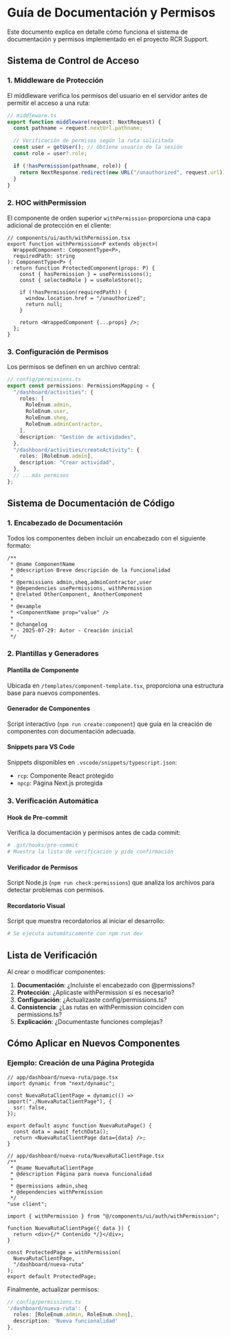 # Guía de Documentación y Permisos

Este documento explica en detalle cómo funciona el sistema de documentación y permisos implementado en el proyecto RCR Support.

## Sistema de Control de Acceso

### 1. Middleware de Protección

El middleware verifica los permisos del usuario en el servidor antes de permitir el acceso a una ruta:

```typescript
// middleware.ts
export function middleware(request: NextRequest) {
  const pathname = request.nextUrl.pathname;

  // Verificación de permisos según la ruta solicitada
  const user = getUser(); // Obtiene usuario de la sesión
  const role = user?.role;

  if (!hasPermission(pathname, role)) {
    return NextResponse.redirect(new URL("/unauthorized", request.url));
  }
}
```

### 2. HOC withPermission

El componente de orden superior `withPermission` proporciona una capa adicional de protección en el cliente:

```tsx
// components/ui/auth/withPermission.tsx
export function withPermission<P extends object>(
  WrappedComponent: ComponentType<P>,
  requiredPath: string
): ComponentType<P> {
  return function ProtectedComponent(props: P) {
    const { hasPermission } = usePermissions();
    const { selectedRole } = useRoleStore();

    if (!hasPermission(requiredPath)) {
      window.location.href = "/unauthorized";
      return null;
    }

    return <WrappedComponent {...props} />;
  };
}
```

### 3. Configuración de Permisos

Los permisos se definen en un archivo central:

```typescript
// config/permissions.ts
export const permissions: PermissionsMapping = {
  "/dashboard/activities": {
    roles: [
      RoleEnum.admin,
      RoleEnum.user,
      RoleEnum.sheq,
      RoleEnum.adminContractor,
    ],
    description: "Gestión de actividades",
  },
  "/dashboard/activities/createActivity": {
    roles: [RoleEnum.admin],
    description: "Crear actividad",
  },
  // ...más permisos
};
```

## Sistema de Documentación de Código

### 1. Encabezado de Documentación

Todos los componentes deben incluir un encabezado con el siguiente formato:

```tsx
/**
 * @name ComponentName
 * @description Breve descripción de la funcionalidad
 *
 * @permissions admin,sheq,adminContractor,user
 * @dependencies usePermissions, withPermission
 * @related OtherComponent, AnotherComponent
 *
 * @example
 * <ComponentName prop="value" />
 *
 * @changelog
 * - 2025-07-29: Autor - Creación inicial
 */
```

### 2. Plantillas y Generadores

#### Plantilla de Componente

Ubicada en `/templates/component-template.tsx`, proporciona una estructura base para nuevos componentes.

#### Generador de Componentes

Script interactivo (`npm run create:component`) que guía en la creación de componentes con documentación adecuada.

#### Snippets para VS Code

Snippets disponibles en `.vscode/snippets/typescript.json`:

- `rcp`: Componente React protegido
- `npcp`: Página Next.js protegida

### 3. Verificación Automática

#### Hook de Pre-commit

Verifica la documentación y permisos antes de cada commit:

```bash
# .git/hooks/pre-commit
# Muestra la lista de verificación y pide confirmación
```

#### Verificador de Permisos

Script Node.js (`npm run check:permissions`) que analiza los archivos para detectar problemas con permisos.

#### Recordatorio Visual

Script que muestra recordatorios al iniciar el desarrollo:

```bash
# Se ejecuta automáticamente con npm run dev
```

## Lista de Verificación

Al crear o modificar componentes:

1. **Documentación**: ¿Incluiste el encabezado con @permissions?
2. **Protección**: ¿Aplicaste withPermission si es necesario?
3. **Configuración**: ¿Actualizaste config/permissions.ts?
4. **Consistencia**: ¿Las rutas en withPermission coinciden con permissions.ts?
5. **Explicación**: ¿Documentaste funciones complejas?

## Cómo Aplicar en Nuevos Componentes

### Ejemplo: Creación de una Página Protegida

```tsx
// app/dashboard/nueva-ruta/page.tsx
import dynamic from "next/dynamic";

const NuevaRutaClientPage = dynamic(() => import("./NuevaRutaClientPage"), {
  ssr: false,
});

export default async function NuevaRutaPage() {
  const data = await fetchData();
  return <NuevaRutaClientPage data={data} />;
}
```

```tsx
// app/dashboard/nueva-ruta/NuevaRutaClientPage.tsx
/**
 * @name NuevaRutaClientPage
 * @description Página para nueva funcionalidad
 *
 * @permissions admin,sheq
 * @dependencies withPermission
 */
"use client";

import { withPermission } from "@/components/ui/auth/withPermission";

function NuevaRutaClientPage({ data }) {
  return <div>{/* Contenido */}</div>;
}

const ProtectedPage = withPermission(
  NuevaRutaClientPage,
  "/dashboard/nueva-ruta"
);
export default ProtectedPage;
```

Finalmente, actualizar permisos:

```typescript
// config/permissions.ts
'/dashboard/nueva-ruta': {
  roles: [RoleEnum.admin, RoleEnum.sheq],
  description: 'Nueva funcionalidad'
},
```

